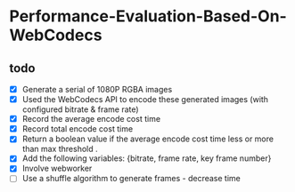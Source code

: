 # Performance-Evaluation-Based-On-WebCodecs
## todo
- [x] Generate a serial of 1080P RGBA images
- [x] Used the WebCodecs API to encode these generated images (with configured bitrate & frame rate)
- [x] Record the average encode cost time 
- [x] Record total encode cost time
- [x] Return a boolean value if the average encode cost time less or more than max threshold .
- [x] Add the following variables: {bitrate, frame rate, key frame number}
- [x] Involve webworker
- [ ] Use a shuffle algorithm to generate frames - decrease time